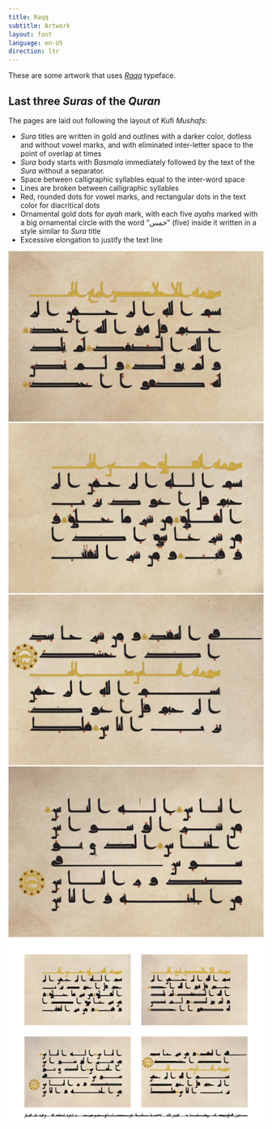 ```yaml
---
title: Raqq
subtitle: Artwork
layout: font
language: en-US
direction: ltr
---
```

These are some artwork that uses [_Raqq_](../english) typeface.

## Last three _Suras_ of the _Quran_
The pages are laid out following the layout of Kufi _Mushafs_:
- _Sura_ titles are written in gold and outlines with a darker color, dotless and without vowel marks, and with eliminated inter-letter space to the point of overlap at times
- _Sura_ body starts with _Basmala_ immediately followed by the text of the _Sura_ without a separator.
- Space between calligraphic syllables equal to the inter-word space
- Lines are broken between calligraphic syllables
- Red, rounded dots for vowel marks, and rectangular dots in the text color for diacritical dots
- Ornamental gold dots for _ayah_ mark, with each five _ayahs_ marked with a big ornamental circle with the word “خمس” (five) inside it written in a style similar to _Sura_ title
- Excessive elongation to justify the text line

![Surat il-Ikhlas](/assets/images/raqq/sura-112-113-114-p1.jpg "Surat il-Ikhlas")
![Beginning of Surat al-Falaq](/assets/images/raqq/sura-112-113-114-p2.jpg "Beginning of Surat al-Falaq")
![End of Surat al-Falaq and beginning of Surat al-Nas](/assets/images/raqq/sura-112-113-114-p3.jpg "End of Surat al-Falaq and beginning of Surat al-Nas")
![End of Surat al-Nas](/assets/images/raqq/sura-112-113-114-p4.jpg "End of Surat al-Nas")
![The four pages combined](/assets/images/raqq/sura-combined.jpg "The four pages combined")
